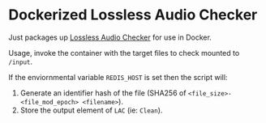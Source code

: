# Dockerized Lossless Audio Checker

Just packages up [Lossless Audio Checker](https://losslessaudiochecker.com/) for use in Docker.

Usage, invoke the container with the target files to check mounted to `/input`.

If the enviornmental variable `REDIS_HOST` is set then the script will:

1. Generate an identifier hash of the file (SHA256 of `<file_size>-<file_mod_epoch> <filename>`).
2. Store the output element of `LAC` (ie: `Clean`).